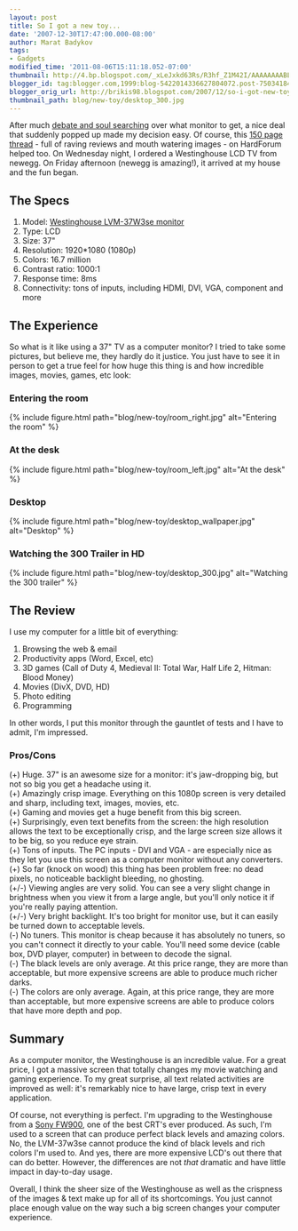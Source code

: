 ```yaml
---
layout: post
title: So I got a new toy...
date: '2007-12-30T17:47:00.000-08:00'
author: Marat Badykov
tags:
- Gadgets
modified_time: '2011-08-06T15:11:18.052-07:00'
thumbnail: http://4.bp.blogspot.com/_xLeJxkd63Rs/R3hf_Z1M42I/AAAAAAAABLc/3-sM_YDnFkQ/s72-c/room_right.jpg
blogger_id: tag:blogger.com,1999:blog-5422014336627804072.post-7503418421883465166
blogger_orig_url: http://brikis98.blogspot.com/2007/12/so-i-got-new-toy.html
thumbnail_path: blog/new-toy/desktop_300.jpg
---
```


After much [debate and soul 
searching](https://it.badykov.com/writing/2007/12/26/search-for-monitor/) over 
what monitor to get, a nice deal that suddenly popped up made my decision 
easy. Of course, this [150 page 
thread](http://www.hardforum.com/showthread.php?t=1088497) - full of raving 
reviews and mouth watering images - on HardForum helped too. On Wednesday 
night, I ordered a Westinghouse LCD TV from newegg. On Friday afternoon 
(newegg is amazing!), it arrived at my house and the fun began. 

## The Specs 

1. Model: [Westinghouse LVM-37W3se 
monitor](http://www.westinghousedigital.com/details.aspx?itemnum=165#VALUE) 
1. Type: LCD 
1. Size: 37" 
1. Resolution: 1920*1080 (1080p) 
1. Colors: 16.7 million 
1. Contrast ratio: 1000:1 
1. Response time: 8ms 
1. Connectivity: tons of inputs, including HDMI, DVI, VGA, component and more 

## The Experience 

So what is it like using a 37" TV as a computer monitor? I tried to take some 
pictures, but believe me, they hardly do it justice. You just have to see it 
in person to get a true feel for how huge this thing is and how incredible 
images, movies, games, etc look: 

### Entering the room
 
{% include figure.html path="blog/new-toy/room_right.jpg" alt="Entering the room" %}

### At the desk

{% include figure.html path="blog/new-toy/room_left.jpg" alt="At the desk" %}
 
### Desktop

{% include figure.html path="blog/new-toy/desktop_wallpaper.jpg" alt="Desktop" %}
 
### Watching the 300 Trailer in HD
 
{% include figure.html path="blog/new-toy/desktop_300.jpg" alt="Watching the 300 trailer" %}

## The Review 

I use my computer for a little bit of everything: 

1. Browsing the web &amp; email 
1. Productivity apps (Word, Excel, etc) 
1. 3D games (Call of Duty 4, Medieval II: Total War, Half Life 2, Hitman: 
Blood Money) 
1. Movies (DivX, DVD, HD) 
1. Photo editing 
1. Programming 

In other words, I put this monitor through the gauntlet of tests and I have to 
admit, I'm impressed. 

### Pros/Cons 

(+) Huge. 37" is an awesome size for a monitor: it's jaw-dropping big, 
but not so big you get a headache using it.  
(+) Amazingly crisp image. Everything on this 1080p screen is very detailed 
and sharp, including text, images, movies, etc.  
(+) Gaming and movies get a huge benefit from this big screen.  
(+) Surprisingly, even text benefits from the screen: the high resolution 
allows the text to be exceptionally crisp, and the large screen size allows it 
to be big, so you reduce eye strain.  
(+) Tons of inputs. The PC inputs - DVI and VGA - are especially nice as they 
let you use this screen as a computer monitor without any converters.  
(+) So far (knock on wood) this thing has been problem free: no dead pixels, 
no noticeable backlight bleeding, no ghosting.  
(+/-) Viewing angles are very solid. You can see a very slight change in 
brightness when you view it from a large angle, but you'll only notice it if 
you're really paying attention.  
(+/-) Very bright backlight. It's too bright for monitor use, but it can 
easily be turned down to acceptable levels.  
(-) No tuners. This monitor is cheap because it has absolutely no tuners, so 
you can't connect it directly to your cable. You'll need some device (cable 
box, DVD player, computer) in between to decode the signal.  
(-) The black levels are only average. At this price range, they are more than 
acceptable, but more expensive screens are able to produce much richer darks.  
(-) The colors are only average. Again, at this price range, they are more 
than acceptable, but more expensive screens are able to produce colors that 
have more depth and pop.  

## Summary 

As a computer monitor, the Westinghouse is an incredible value. For a 
great price, I got a massive screen that totally changes my movie watching and 
gaming experience. To my great surprise, all text related activities are 
improved as well: it's remarkably nice to have large, crisp text in every 
application. 

Of course, not everything is perfect. I'm upgrading to the Westinghouse from a 
[Sony FW900](http://www.hardforum.com/showthread.php?t=952788), one of the 
best CRT's ever produced. As such, I'm used to a screen that can produce 
perfect black levels and amazing colors. No, the LVM-37w3se cannot produce the 
kind of black levels and rich colors I'm used to. And yes, there are more 
expensive LCD's out there that can do better. However, the differences are not 
*that* dramatic and have little impact in day-to-day usage. 

Overall, I think the sheer size of the Westinghouse as well as the crispness 
of the images &amp; text make up for all of its shortcomings. You just cannot 
place enough value on the way such a big screen changes your computer 
experience. 